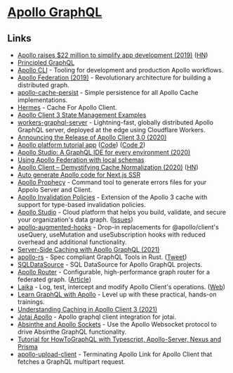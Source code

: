 # [Apollo GraphQL](https://www.apollographql.com/)

## Links

- [Apollo raises \$22 million to simplify app development (2019)](https://blog.apollographql.com/apollo-raises-22-million-to-simplify-app-development-ee30502c81b3) ([HN](https://news.ycombinator.com/item?id=20164531))
- [Principled GraphQL](https://principledgraphql.com/)
- [Apollo CLI](https://github.com/apollographql/apollo-tooling) - Tooling for development and production Apollo workflows.
- [Apollo Federation (2019)](https://blog.apollographql.com/apollo-federation-f260cf525d21) - Revolutionary architecture for building a distributed graph.
- [apollo-cache-persist](https://github.com/apollographql/apollo-cache-persist) - Simple persistence for all Apollo Cache implementations.
- [Hermes](https://github.com/convoyinc/apollo-cache-hermes) - Cache For Apollo Client.
- [Apollo Client 3 State Management Examples](https://github.com/apollographql/ac3-state-management-examples)
- [workers-graphql-server](https://github.com/signalnerve/workers-graphql-server) - Lightning-fast, globally distributed Apollo GraphQL server, deployed at the edge using Cloudflare Workers.
- [Announcing the Release of Apollo Client 3.0 (2020)](https://www.apollographql.com/blog/announcing-the-release-of-apollo-client-3-0/)
- [Apollo platform tutorial app](https://www.apollographql.com/docs/tutorial/introduction/) ([Code](https://github.com/apollographql/fullstack-tutorial)) ([Code 2](https://github.com/nikolasburk/apollo-server-livestream))
- [Apollo Studio: A GraphQL IDE for every environment (2020)](https://www.apollographql.com/blog/apollo-studio-a-graphql-ide-for-every-environment/)
- [Using Apollo Federation with local schemas](https://patrick.wtf/posts/apollo-federation-local-services)
- [Apollo Client – Demystifying Cache Normalization (2020)](https://www.apollographql.com/blog/demystifying-cache-normalization/) ([HN](https://news.ycombinator.com/item?id=26728114))
- [Auto generate Apollo code for Next.js SSR](https://github.com/correttojs/graphql-codegen-apollo-next-ssr)
- [Apollo Prophecy](https://github.com/theGlenn/apollo-prophecy) - Command tool to generate errors files for your Appolo Server and Client.
- [Apollo Invalidation Policies](https://github.com/NerdWalletOSS/apollo-invalidation-policies) - Extension of the Apollo 3 cache with support for type-based invalidation policies.
- [Apollo Studio](https://studio.apollographql.com/) - Cloud platform that helps you build, validate, and secure your organization's data graph. ([Issues](https://github.com/apollographql/apollo-studio-community))
- [apollo-augmented-hooks](https://github.com/appmotion/apollo-augmented-hooks) - Drop-in replacements for @apollo/client's useQuery, useMutation and useSubscription hooks with reduced overhead and additional functionality.
- [Server-Side Caching with Apollo GraphQL (2021)](https://garrit.xyz/posts/2021-10-04-server-side-caching-with-apollo-graphql)
- [apollo-rs](https://github.com/apollographql/apollo-rs) - Spec compliant GraphQL Tools in Rust. ([Tweet](https://twitter.com/_lrlna/status/1448643017842122759))
- [SQLDataSource](https://github.com/cvburgess/SQLDataSource) - SQL DataSource for Apollo GraphQL projects.
- [Apollo Router](https://github.com/apollographql/router) - Configurable, high-performance graph router for a federated graph. ([Article](https://www.apollographql.com/blog/announcement/backend/apollo-router-our-graphql-federation-runtime-in-rust/))
- [Laika](https://github.com/zendesk/laika) - Log, test, intercept and modify Apollo Client's operations. ([Web](https://zendesk.github.io/laika/))
- [Learn GraphQL with Apollo](https://odyssey.apollographql.com/) - Level up with these practical, hands-on trainings.
- [Understanding Caching in Apollo Client 3 (2021)](https://www.youtube.com/watch?v=vwpqHYuSAXE)
- [Jotai Apollo](https://github.com/Aslemammad/jotai-apollo) - Apollo graphql client integration for jotai.
- [Absinthe and Apollo Sockets](https://github.com/easco/absinthe_apollo_sockets) - Use the Apollo Websocket protocol to drive Absinthe GraphQL functionality.
- [Tutorial for HowToGraphQL with Typescript, Apollo-Server, Nexus and Prisma](https://github.com/howtographql/typescript-apollo)
- [apollo-upload-client](https://github.com/jaydenseric/apollo-upload-client) - Terminating Apollo Link for Apollo Client that fetches a GraphQL multipart request.
